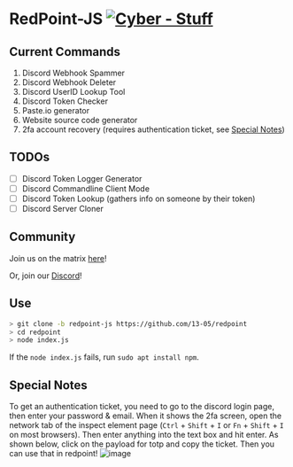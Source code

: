# RedPoint-JS [![Cyber - Stuff](https://img.shields.io/badge/Cyber-Stuff-indianred)](https://13-05.github.io)
## Current Commands
1) Discord Webhook Spammer
2) Discord Webhook Deleter
3) Discord UserID Lookup Tool
4) Discord Token Checker
5) Paste.io generator
6) Website source code generator
7) 2fa account recovery (requires authentication ticket, see [Special Notes](https://github.com/13-05/redpoint/tree/redpoint-js#special-notes))

## TODOs
- [ ] Discord Token Logger Generator
- [ ] Discord Commandline Client Mode
- [ ] Discord Token Lookup (gathers info on someone by their token)
- [ ] Discord Server Cloner

## Community
Join us on the matrix [here](https://matrix.to/#/!mgpMhaBWHrPHIuRdRC:matrix.org?via=matrix.org)!

Or, join our [Discord](https://dsc.gg/unwelcome)!

## Use
```sh
> git clone -b redpoint-js https://github.com/13-05/redpoint
> cd redpoint
> node index.js
```
If the `node index.js` fails, run `sudo apt install npm`.

## Special Notes
To get an authentication ticket, you need to go to the discord login page, then enter your password & email. When it shows the 2fa screen, open the network tab of the inspect element page (`Ctrl` + `Shift` + `I` or `Fn` + `Shift` + `I` on most browsers). Then enter anything into the text box and hit enter. As shown below, click on the payload for totp and copy the ticket. Then you can use that in redpoint! 
![image](https://user-images.githubusercontent.com/45636528/154579650-e7e27dbc-83d8-493c-bcc5-3dd1c7ecc33c.png)
